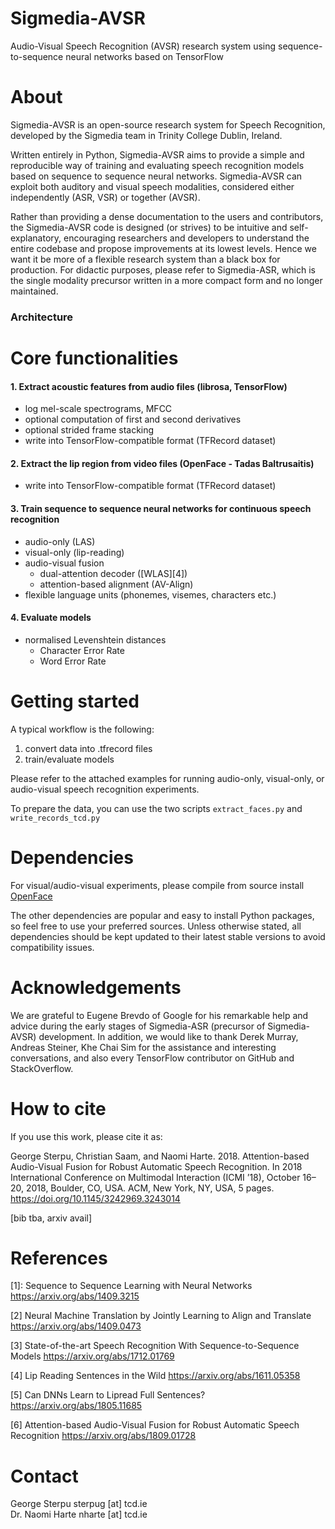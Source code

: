 # Sigmedia-AVSR

Audio-Visual Speech Recognition (AVSR) research system using sequence-to-sequence neural networks based on TensorFlow

# About

Sigmedia-AVSR is an open-source research system for Speech Recognition, developed by the Sigmedia team
in Trinity College Dublin, Ireland.

Written entirely in Python, Sigmedia-AVSR aims to provide a simple and reproducible way of training and evaluating
speech recognition models based on sequence to sequence neural networks. Sigmedia-AVSR can exploit both auditory
and visual speech modalities, considered either independently (ASR, VSR) or together (AVSR).  

Rather than providing a dense documentation to the users and contributors, the Sigmedia-AVSR code is designed
(or strives) to be intuitive and self-explanatory, encouraging researchers and developers to understand the entire
codebase and propose improvements at its lowest levels. Hence we want it be more of a flexible research system than
a black box for production. For didactic purposes, please refer to Sigmedia-ASR, which is the single modality
precursor written in a more compact form and no longer maintained.

### Architecture



# Core functionalities

#### 1. Extract acoustic features from audio files (librosa, TensorFlow)
* log mel-scale spectrograms, MFCC
* optional computation of first and second derivatives
* optional strided frame stacking
* write into TensorFlow-compatible format (TFRecord dataset)
    
#### 2. Extract the lip region from video files (OpenFace - Tadas Baltrusaitis)
* write into TensorFlow-compatible format (TFRecord dataset)

#### 3. Train sequence to sequence neural networks for continuous speech recognition
* audio-only (LAS)
* visual-only (lip-reading)
* audio-visual fusion
    * dual-attention decoder ([WLAS][4])
    * attention-based alignment (AV-Align)
* flexible language units (phonemes, visemes, characters etc.)
 
#### 4. Evaluate models
* normalised Levenshtein distances
    * Character Error Rate
    * Word Error Rate

# Getting started

A typical workflow is the following:

1. convert data into .tfrecord files
2. train/evaluate models

Please refer to the attached examples for running audio-only, visual-only, or audio-visual speech recognition experiments.

To prepare the data, you can use the two scripts `extract_faces.py` and `write_records_tcd.py`

# Dependencies

For visual/audio-visual experiments, please compile from source install [OpenFace](https://github.com/TadasBaltrusaitis/OpenFace)

The other dependencies are popular and easy to install Python packages, so feel free to use your preferred sources.
Unless otherwise stated, all dependencies should be kept updated to their latest stable versions to avoid compatibility issues.


# Acknowledgements

We are grateful to Eugene Brevdo of Google for his remarkable help and advice during the early stages of Sigmedia-ASR 
(precursor of Sigmedia-AVSR) development. In addition, we would like to thank 
Derek Murray, Andreas Steiner, Khe Chai Sim for the assistance and interesting conversations, and also every
TensorFlow contributor on GitHub and StackOverflow.

# How to cite

If you use this work, please cite it as:

George Sterpu, Christian Saam, and Naomi Harte. 2018. 
Attention-based Audio-Visual Fusion for Robust Automatic Speech Recognition. 
In 2018 International Conference on Multimodal Interaction (ICMI ’18), October 16–20, 2018, Boulder, CO, USA.
ACM, New York, NY, USA, 5 pages. https://doi.org/10.1145/3242969.3243014

[bib tba, arxiv avail]

# References

[1]: Sequence to Sequence Learning with Neural Networks
https://arxiv.org/abs/1409.3215
    
[2] Neural Machine Translation by Jointly Learning to Align and Translate
https://arxiv.org/abs/1409.0473

[3] State-of-the-art Speech Recognition With Sequence-to-Sequence Models
https://arxiv.org/abs/1712.01769

[4] Lip Reading Sentences in the Wild
https://arxiv.org/abs/1611.05358

[5] Can DNNs Learn to Lipread Full Sentences?
https://arxiv.org/abs/1805.11685

[6] Attention-based Audio-Visual Fusion for Robust Automatic Speech Recognition
https://arxiv.org/abs/1809.01728

# Contact

George Sterpu sterpug [at] tcd.ie  
Dr. Naomi Harte nharte [at] tcd.ie
